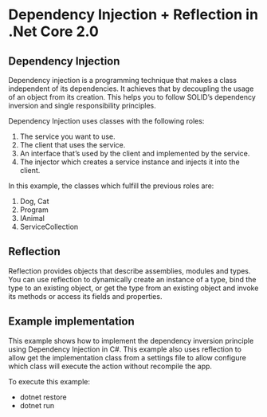 # Dependency Injection + Reflection in .Net Core 2.0

## Dependency Injection 
Dependency injection is a programming technique that makes a class independent of its dependencies. It achieves that by decoupling the usage of an object from its creation. This helps you to follow SOLID’s dependency inversion and single responsibility principles.

Dependency Injection uses classes with the following roles:
1. The service you want to use.
2. The client that uses the service.
3. An interface that’s used by the client and implemented by the service.
4. The injector which creates a service instance and injects it into the client.

In this example, the classes which fulfill the previous roles are:
1. Dog, Cat
2. Program
3. IAnimal
4. ServiceCollection

## Reflection

Reflection provides objects that describe assemblies, modules and types. You can use reflection to dynamically create an instance of a type, bind the type to an existing object, or get the type from an existing object and invoke its methods or access its fields and properties.

## Example implementation

This example shows how to implement the dependency inversion principle using Dependency Injection in C#. This example also uses reflection to allow get the implementation class from a settings file to allow configure which class will execute the action without recompile the app.

To execute this example:
* dotnet restore
* dotnet run
